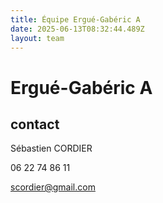 ```yaml
---
title: Équipe Ergué-Gabéric A
date: 2025-06-13T08:32:44.489Z
layout: team
---
```


# Ergué-Gabéric A



## contact 

Sébastien CORDIER

06 22 74 86 11

scordier@gmail.com

